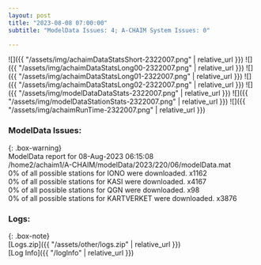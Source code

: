 ```yaml
---
layout: post
title: "2023-08-08 07:00:00"
subtitle: "ModelData Issues: 4; A-CHAIM System Issues: 0"

---
```


![]({{ "/assets/img/achaimDataStatsShort-2322007.png" | relative_url }})
![]({{ "/assets/img/achaimDataStatsLong00-2322007.png" | relative_url }})
![]({{ "/assets/img/achaimDataStatsLong01-2322007.png" | relative_url }})
![]({{ "/assets/img/achaimDataStatsLong02-2322007.png" | relative_url }})
![]({{ "/assets/img/modelDataDataStats-2322007.png" | relative_url }})
![]({{ "/assets/img/modelDataStationStats-2322007.png" | relative_url }})
![]({{ "/assets/img/achaimRunTime-2322007.png" | relative_url }})


### ModelData Issues:  
  
{: .box-warning}  
 ModelData report for 08-Aug-2023 06:15:08   
 /home2/achaim1/A-CHAIM/modelData/2023/220/06/modelData.mat   
 0% of all possible stations for IONO were downloaded. x1162   
 0% of all possible stations for KASI were downloaded. x4167   
 0% of all possible stations for QGN were downloaded. x98   
 0% of all possible stations for KARTVERKET were downloaded. x3876   
  


### Logs:  
  
{: .box-note}  
[Logs.zip]({{ "/assets/other/logs.zip" | relative_url }})  
[Log Info]({{ "/logInfo" | relative_url }})  
